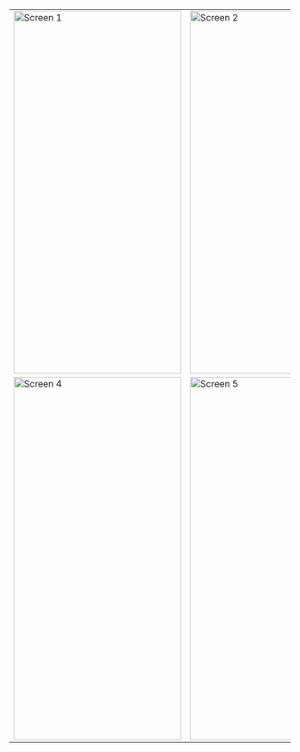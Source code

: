 <table>
  <tr>
    <td><img src="https://github.com/user-attachments/assets/c55cfad2-e76e-4aff-b58a-e04f102b1503" alt="Screen 1" width="300" height="650"></td>
    <td><img src="https://github.com/user-attachments/assets/ea0267a9-99c3-4ee8-be45-e59ca50b5795" alt="Screen 2" width="300" height="650"></td>
    <td><img src="https://github.com/user-attachments/assets/a413bafe-2a9c-45c4-aec1-042a82cc756c" alt="Screen 3" width="300" height="650"></td>
  </tr>
  <tr>
    <td><img src="https://github.com/user-attachments/assets/63ca7373-e40b-4f82-94ae-efe3b96083f1" alt="Screen 4" width="300" height="650"></td>
    <td><img src="https://github.com/user-attachments/assets/858bc5c5-8162-4b18-9c91-2655b14ad215" alt="Screen 5" width="300" height="650"></td>
    <td><img src="https://github.com/user-attachments/assets/ce16dc79-d371-4b62-bdce-efc320e1c78e" alt="Screen 6" width="300" height="650"></td>
  </tr>
</table>
